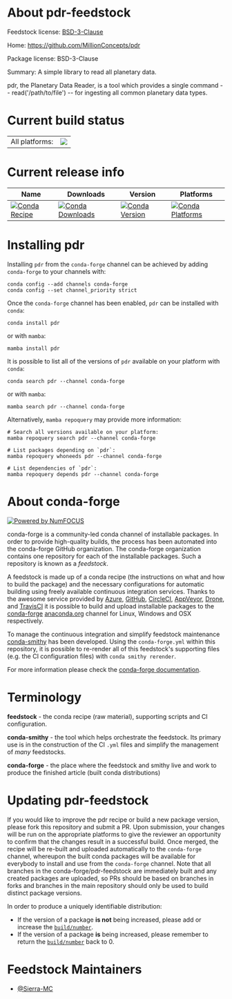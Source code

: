 About pdr-feedstock
===================

Feedstock license: [BSD-3-Clause](https://github.com/conda-forge/pdr-feedstock/blob/main/LICENSE.txt)

Home: https://github.com/MillionConcepts/pdr

Package license: BSD-3-Clause

Summary: A simple library to read all planetary data.

pdr, the Planetary Data Reader, is a tool which provides a single command -- read('/path/to/file') -- for ingesting all common planetary data types.

Current build status
====================


<table><tr><td>All platforms:</td>
    <td>
      <a href="https://dev.azure.com/conda-forge/feedstock-builds/_build/latest?definitionId=16210&branchName=main">
        <img src="https://dev.azure.com/conda-forge/feedstock-builds/_apis/build/status/pdr-feedstock?branchName=main">
      </a>
    </td>
  </tr>
</table>

Current release info
====================

| Name | Downloads | Version | Platforms |
| --- | --- | --- | --- |
| [![Conda Recipe](https://img.shields.io/badge/recipe-pdr-green.svg)](https://anaconda.org/conda-forge/pdr) | [![Conda Downloads](https://img.shields.io/conda/dn/conda-forge/pdr.svg)](https://anaconda.org/conda-forge/pdr) | [![Conda Version](https://img.shields.io/conda/vn/conda-forge/pdr.svg)](https://anaconda.org/conda-forge/pdr) | [![Conda Platforms](https://img.shields.io/conda/pn/conda-forge/pdr.svg)](https://anaconda.org/conda-forge/pdr) |

Installing pdr
==============

Installing `pdr` from the `conda-forge` channel can be achieved by adding `conda-forge` to your channels with:

```
conda config --add channels conda-forge
conda config --set channel_priority strict
```

Once the `conda-forge` channel has been enabled, `pdr` can be installed with `conda`:

```
conda install pdr
```

or with `mamba`:

```
mamba install pdr
```

It is possible to list all of the versions of `pdr` available on your platform with `conda`:

```
conda search pdr --channel conda-forge
```

or with `mamba`:

```
mamba search pdr --channel conda-forge
```

Alternatively, `mamba repoquery` may provide more information:

```
# Search all versions available on your platform:
mamba repoquery search pdr --channel conda-forge

# List packages depending on `pdr`:
mamba repoquery whoneeds pdr --channel conda-forge

# List dependencies of `pdr`:
mamba repoquery depends pdr --channel conda-forge
```


About conda-forge
=================

[![Powered by
NumFOCUS](https://img.shields.io/badge/powered%20by-NumFOCUS-orange.svg?style=flat&colorA=E1523D&colorB=007D8A)](https://numfocus.org)

conda-forge is a community-led conda channel of installable packages.
In order to provide high-quality builds, the process has been automated into the
conda-forge GitHub organization. The conda-forge organization contains one repository
for each of the installable packages. Such a repository is known as a *feedstock*.

A feedstock is made up of a conda recipe (the instructions on what and how to build
the package) and the necessary configurations for automatic building using freely
available continuous integration services. Thanks to the awesome service provided by
[Azure](https://azure.microsoft.com/en-us/services/devops/), [GitHub](https://github.com/),
[CircleCI](https://circleci.com/), [AppVeyor](https://www.appveyor.com/),
[Drone](https://cloud.drone.io/welcome), and [TravisCI](https://travis-ci.com/)
it is possible to build and upload installable packages to the
[conda-forge](https://anaconda.org/conda-forge) [anaconda.org](https://anaconda.org/)
channel for Linux, Windows and OSX respectively.

To manage the continuous integration and simplify feedstock maintenance
[conda-smithy](https://github.com/conda-forge/conda-smithy) has been developed.
Using the ``conda-forge.yml`` within this repository, it is possible to re-render all of
this feedstock's supporting files (e.g. the CI configuration files) with ``conda smithy rerender``.

For more information please check the [conda-forge documentation](https://conda-forge.org/docs/).

Terminology
===========

**feedstock** - the conda recipe (raw material), supporting scripts and CI configuration.

**conda-smithy** - the tool which helps orchestrate the feedstock.
                   Its primary use is in the construction of the CI ``.yml`` files
                   and simplify the management of *many* feedstocks.

**conda-forge** - the place where the feedstock and smithy live and work to
                  produce the finished article (built conda distributions)


Updating pdr-feedstock
======================

If you would like to improve the pdr recipe or build a new
package version, please fork this repository and submit a PR. Upon submission,
your changes will be run on the appropriate platforms to give the reviewer an
opportunity to confirm that the changes result in a successful build. Once
merged, the recipe will be re-built and uploaded automatically to the
`conda-forge` channel, whereupon the built conda packages will be available for
everybody to install and use from the `conda-forge` channel.
Note that all branches in the conda-forge/pdr-feedstock are
immediately built and any created packages are uploaded, so PRs should be based
on branches in forks and branches in the main repository should only be used to
build distinct package versions.

In order to produce a uniquely identifiable distribution:
 * If the version of a package **is not** being increased, please add or increase
   the [``build/number``](https://docs.conda.io/projects/conda-build/en/latest/resources/define-metadata.html#build-number-and-string).
 * If the version of a package **is** being increased, please remember to return
   the [``build/number``](https://docs.conda.io/projects/conda-build/en/latest/resources/define-metadata.html#build-number-and-string)
   back to 0.

Feedstock Maintainers
=====================

* [@Sierra-MC](https://github.com/Sierra-MC/)

